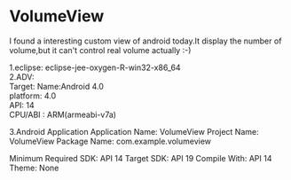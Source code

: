 # VolumeView
I found a interesting custom view of android today.It display the number of volume,but it can't control real volume actually :-)


1.eclipse: eclipse-jee-oxygen-R-win32-x86_64 <br>
2.ADV: <br>
Target: Name:Android 4.0 <br>
platform: 4.0 <br>
API: 14 <br>
CPU/ABI : ARM(armeabi-v7a) <br>

3.Android Application
Application Name: VolumeView
Project Name: VolumeView
Package Name: com.example.volumeview

Minimum Required SDK: API 14
Target SDK: API 19
Compile With: API 14
Theme: None

